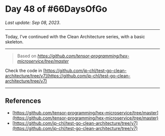 # Day 48 of #66DaysOfGo

_Last update:  Sep 08, 2023_.

---

Today, I've continued with the Clean Architecture series, with a basic skeleton.

---

> Based on _https://github.com/tensor-programming/hex-microservice/tree/master_

Check the code in [https://github.com/jp-chl/test-go-clean-architecture/tree/v7](https://github.com/jp-chl/test-go-clean-architecture/tree/v7)

---

## References

- [https://github.com/tensor-programming/hex-microservice/tree/master](https://github.com/tensor-programming/hex-microservice/tree/master)
- [https://github.com/jp-chl/test-go-clean-architecture/tree/v7](https://github.com/jp-chl/test-go-clean-architecture/tree/v7)
